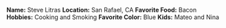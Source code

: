 **Name:** Steve Litras
**Location:** San Rafael, CA
**Favorite Food:** Bacon
**Hobbies:** Cooking and Smoking
**Favorite Color:** Blue
**Kids:** Mateo and Nina
